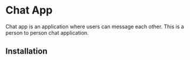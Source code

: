 # Chat App
Chat app is an application where users can message each other.
This is a person to person chat application.

## Installation

